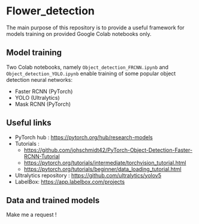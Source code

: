 # Flower_detection

The main purpose of this repository is to provide a useful framework for models training on provided Google Colab notebooks only. 

## Model training
Two Colab notebooks, namely ```Object_detection_FRCNN.ipynb``` and ```Object_detection_YOLO.ipynb``` enable training of some popular object detection neural networks:
- Faster RCNN (PyTorch)
- YOLO (Ultralytics)
- Mask RCNN (PyTorch)

## Useful links
- PyTorch hub : https://pytorch.org/hub/research-models
- Tutorials : 
  - https://github.com/johschmidt42/PyTorch-Object-Detection-Faster-RCNN-Tutorial
  - https://pytorch.org/tutorials/intermediate/torchvision_tutorial.html
  - https://pytorch.org/tutorials/beginner/data_loading_tutorial.html
- Ultralytics repository : https://github.com/ultralytics/yolov5
- LabelBox: https://app.labelbox.com/projects

## Data and trained models
Make me a request !

